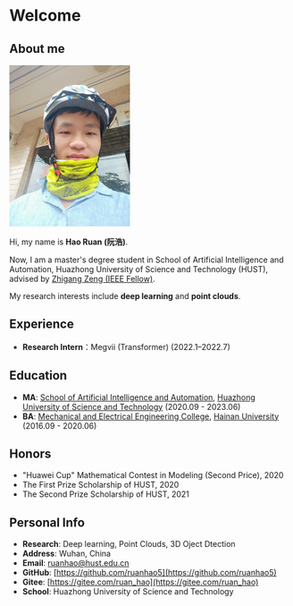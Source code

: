 # Welcome

## About me

<img src="index.assets/Personal Photo.jpg" style="zoom: 50%;" />

Hi, my name is **Hao Ruan (阮浩)**.

Now, I am a master's degree student in School of Artificial Intelligence and Automation, Huazhong University of Science and Technology (HUST), advised by [Zhigang Zeng (IEEE Fellow)](http://aia.hust.edu.cn/zhigangzeng/).

My research interests include **deep learning** and **point clouds**.

## Experience

- **Research Intern**：Megvii (Transformer) (2022.1–2022.7)

## Education

- **MA**: [School of Artificial Intelligence and Automation](http://english.aia.hust.edu.cn/), [Huazhong University of Science and Technology](http://english.hust.edu.cn/) (2020.09 - 2023.06)
- **BA**: [Mechanical and Electrical Engineering College](https://hd.hainanu.edu.cn/jidian/), [Hainan University](https://ha.hainanu.edu.cn/home2020/) (2016.09 - 2020.06)

## Honors

- "Huawei Cup" Mathematical Contest in Modeling (Second Price), 2020
- The First Prize Scholarship of HUST, 2020
- The Second Prize Scholarship of HUST, 2021

## Personal Info

- **Research**: Deep learning, Point Clouds, 3D Oject Dtection
- **Address**:  Wuhan, China
- **Email**: ruanhao@hust.edu.cn
- **GitHub**: [https://github.com/ruanhao5](https://github.com/ruanhao5)
- **Gitee**: [https://gitee.com/ruan_hao](https://gitee.com/ruan_hao)
- **School**: Huazhong University of Science and Technology

